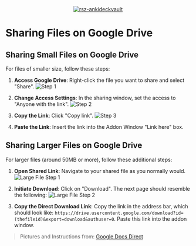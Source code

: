 <center><a href="https://ibb.co/mCQYxms"><img src="https://i.ibb.co/mCQYxms/rsz-ankideckvault.png" alt="rsz-ankideckvault" border="0"></a></center>

# Sharing Files on Google Drive

## Sharing Small Files on Google Drive

For files of smaller size, follow these steps:

1. **Access Google Drive**: Right-click the file you want to share and select "Share".
   ![Step 1](https://github.com/ProjektAnkiBVMD/ankideckvault/assets/77027147/05df93e5-7332-4fa3-aaac-27bbea752734)

2. **Change Access Settings**: In the sharing window, set the access to "Anyone with the link".
   ![Step 2](https://github.com/ProjektAnkiBVMD/ankideckvault/assets/77027147/05f8d1b1-d660-4f8d-86ea-82a22502759b)

3. **Copy the Link**: Click "Copy link".
   ![Step 3](https://github.com/ProjektAnkiBVMD/ankideckvault/assets/77027147/02bf1f34-9b01-4809-9326-53fa6800ada3)

4. **Paste the Link**: Insert the link into the Addon Window "Link here" box.

## Sharing Larger Files on Google Drive

For larger files (around 50MB or more), follow these additional steps:

1. **Open Shared Link**: Navigate to your shared file as you normally would.
   ![Large File Step 1](https://github.com/ProjektAnkiBVMD/ankideckvault/assets/77027147/227f38d3-ef17-457d-9f07-03d0f9f07a5c)

2. **Initiate Download**: Click on "Download". The next page should resemble the following:
   ![Large File Step 2](https://github.com/ProjektAnkiBVMD/ankideckvault/assets/77027147/c53e2df3-24c0-4b12-b87d-fb2d754aa33e)

3. **Copy the Direct Download Link**: Copy the link in the address bar, which should look like: `https://drive.usercontent.google.com/download?id=(thefileid)&export=download&authuser=0`. Paste this link into the addon window.

> Pictures and Instructions from: [Google Docs Direct](https://sites.google.com/site/gdocs2direct/)
